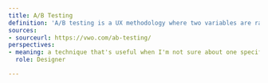 ```yaml
---
title: A/B Testing
definition: 'A/B testing is a UX methodology where two variables are randomly tested on participants'
sources:
- sourceurl: https://vwo.com/ab-testing/
perspectives:
- meaning: a technique that's useful when I'm not sure about one specific part of a design and want to gain insight
  role: Designer

---
```

